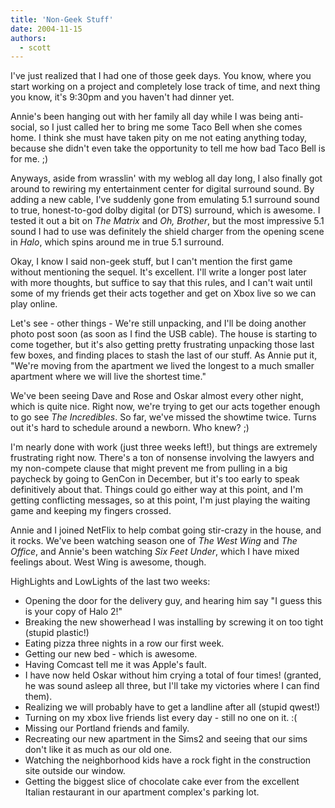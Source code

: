 ```yaml
---
title: 'Non-Geek Stuff'
date: 2004-11-15
authors:
  - scott
---
```


I've just realized that I had one of those geek days. You know, where you start working on a project and completely lose track of time, and next thing you know, it's 9:30pm and you haven't had dinner yet.

Annie's been hanging out with her family all day while I was being anti-social, so I just called her to bring me some Taco Bell when she comes home. I think she must have taken pity on me not eating anything today, because she didn't even take the opportunity to tell me how bad Taco Bell is for me. ;)

Anyways, aside from wrasslin' with my weblog all day long, I also finally got around to rewiring my entertainment center for digital surround sound. By adding a new cable, I've suddenly gone from emulating 5.1 surround sound to true, honest-to-god dolby digital (or DTS) surround, which is awesome. I tested it out a bit on _The Matrix_ and _Oh, Brother_, but the most impressive 5.1 sound I had to use was definitely the shield charger from the opening scene in _Halo_, which spins around me in true 5.1 surround.

Okay, I know I said non-geek stuff, but I can't mention the first game without mentioning the sequel. It's excellent. I'll write a longer post later with more thoughts, but suffice to say that this rules, and I can't wait until some of my friends get their acts together and get on Xbox live so we can play online.

Let's see - other things - We're still unpacking, and I'll be doing another photo post soon (as soon as I find the USB cable). The house is starting to come together, but it's also getting pretty frustrating unpacking those last few boxes, and finding places to stash the last of our stuff. As Annie put it, "We're moving from the apartment we lived the longest to a much smaller apartment where we will live the shortest time."

We've been seeing Dave and Rose and Oskar almost every other night, which is quite nice. Right now, we're trying to get our acts together enough to go see _The Incredibles_. So far, we've missed the showtime twice. Turns out it's hard to schedule around a newborn. Who knew? ;)

I'm nearly done with work (just three weeks left!), but things are extremely frustrating right now. There's a ton of nonsense involving the lawyers and my non-compete clause that might prevent me from pulling in a big paycheck by going to GenCon in December, but it's too early to speak definitively about that. Things could go either way at this point, and I'm getting conflicting messages, so at this point, I'm just playing the waiting game and keeping my fingers crossed.

Annie and I joined NetFlix to help combat going stir-crazy in the house, and it rocks. We've been watching season one of _The West Wing_ and _The Office_, and Annie's been watching _Six Feet Under_, which I have mixed feelings about. West Wing is awesome, though.

HighLights and LowLights of the last two weeks:

- Opening the door for the delivery guy, and hearing him say "I guess this is your copy of Halo 2!"
- Breaking the new showerhead I was installing by screwing it on too tight (stupid plastic!)
- Eating pizza three nights in a row our first week.
- Getting our new bed - which is awesome.
- Having Comcast tell me it was Apple's fault.
- I have now held Oskar without him crying a total of four times! (granted, he was sound asleep all three, but I'll take my victories where I can find them).
- Realizing we will probably have to get a landline after all (stupid qwest!)
- Turning on my xbox live friends list every day - still no one on it. :(
- Missing our Portland friends and family.
- Recreating our new apartment in the Sims2 and seeing that our sims don't like it as much as our old one.
- Watching the neighborhood kids have a rock fight in the construction site outside our window.
- Getting the biggest slice of chocolate cake ever from the excellent Italian restaurant in our apartment complex's parking lot.
